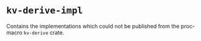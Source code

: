 # `kv-derive-impl`

Contains the implementations which could not be published from the proc-macro `kv-derive` crate.
